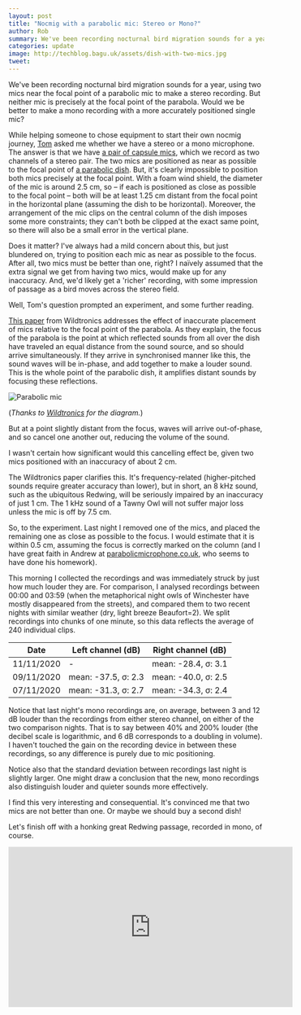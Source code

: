 ```yaml
---
layout: post
title: "Nocmig with a parabolic mic: Stereo or Mono?"
author: Rob
summary: We've been recording nocturnal bird migration sounds for a year, using two mics near the focal point of a parabolic mic to make a stereo recording. But neither mic is precisely at the focal point of the parabola. Would we be better to make a mono recording with a more accurately positioned single mic?
categories: update
image: http://techblog.bagu.uk/assets/dish-with-two-mics.jpg
tweet: 
---
```

We've been recording nocturnal bird migration sounds for a year, using two mics near the focal point of a parabolic mic to make a stereo recording. But neither mic is precisely at the focal point of the parabola. Would we be better to make a mono recording with a more accurately positioned single mic?

While helping someone to chose equipment to start their own nocmig journey, [Tom](https://twitter.com/tomjbirding) asked me whether we have a stereo or a mono microphone. The answer is that we have [a pair of capsule mics](https://micbooster.com/clippy-microphones/99-xlr-stereo-clippy-em172-microphone.html), which we record as two channels of a stereo pair. The two mics are positioned as near as possible to the focal point of [a parabolic dish](https://parabolicmicrophone.co.uk/). But, it's clearly impossible to position both mics precisely at the focal point. With a foam wind shield, the diameter of the mic is around 2.5 cm, so &ndash; if each is positioned as close as possible to the focal point &ndash; both will be at least 1.25 cm distant from the focal point in the horizontal plane (assuming the dish to be horizontal). Moreover, the arrangement of the mic clips on the central column of the dish imposes some more constraints; they can't both be clipped at the exact same point, so there will also be a small error in the vertical plane.

Does it matter? I've always had a mild concern about this, but just blundered on, trying to position each mic as near as possible to the focus. After all, two mics must be better than one, right? I naïvely assumed that the extra signal we get from having two mics, would make up for any inaccuracy. And, we'd likely get a 'richer' recording, with some impression of passage as a bird moves across the stereo field. 

Well, Tom's question prompted an experiment, and some further reading.

[This paper](https://www.wildtronics.com/parabolicaccuracy.html) from Wildtronics addresses the effect of inaccurate placement of mics relative to the focal point of the parabola. As they explain, the focus of the parabola is the point at which reflected sounds from all over the dish have traveled an equal distance from the sound source, and so should arrive simultaneously. If they arrive in synchronised manner like this, the sound waves will be in-phase, and add together to make a louder sound. This is the whole point of the parabolic dish, it amplifies distant sounds by focusing these reflections.

![Parabolic mic](https://www.wildtronics.com/images/parabolic%20reflector.png)

(*Thanks to [Wildtronics](https://www.wildtronics.com) for the diagram.*)

But at a point slightly distant from the focus, waves will arrive out-of-phase, and so cancel one another out, reducing the volume of the sound.

I wasn't certain how significant would this cancelling effect be, given two mics positioned with an inaccuracy of about 2 cm.

The Wildtronics paper clarifies this. It's frequency-related (higher-pitched sounds require greater accuracy than lower), but in short, an 8  kHz sound, such as the ubiquitous Redwing, will be seriously impaired by an inaccuracy of just 1 cm. The 1  kHz sound of a Tawny Owl will not suffer major loss unless the mic is off by 7.5 cm.

So, to the experiment. Last night I removed one of the mics, and placed the remaining one as close as possible to the focus. I would estimate that it is within 0.5 cm, assuming the focus is correctly marked on the column (and I have great faith in Andrew at [parabolicmicrophone.co.uk](parabolicmicrophone.co.uk), who seems to have done his homework).

This morning I collected the recordings and was immediately struck by just how much louder they are. For comparison, I analysed recordings between 00:00 and 03:59 (when the metaphorical night owls of Winchester have mostly disappeared from the streets), and compared them to two recent nights with similar weather (dry, light breeze Beaufort=2). We split recordings into chunks of one minute, so this data reflects the average of 240 individual clips.

|Date|Left channel (dB)|Right channel (dB)|
|----|---------------|----------------|
|11/11/2020| - | mean: -28.4, &sigma;: 3.1|
|09/11/2020| mean: -37.5, &sigma;: 2.3 |  mean: -40.0, &sigma;: 2.5 |
|07/11/2020| mean: -31.3, &sigma;: 2.7 |  mean: -34.3, &sigma;: 2.4 |

Notice that last night's mono recordings are, on average, between 3 and 12 dB louder than the recordings from either stereo channel, on either of the two comparison nights. That is to say between 40% and 200% louder (the decibel scale is logarithmic, and 6 dB corresponds to a doubling in volume). I haven't touched the gain on the recording device in between these recordings, so any difference is purely due to mic positioning.

Notice also that the standard deviation between recordings last night is slightly larger. One might draw a conclusion that the new, mono recordings also distinguish louder and quieter sounds more effectively.

I find this very interesting and consequential. It's convinced me that two mics are not better than one. Or maybe we should buy a second dish!

Let's finish off with a honking great Redwing passage, recorded in mono, of course.

<iframe width="560" height="315" src="https://www.youtube.com/embed/GbA60fORg7Y" frameborder="0" allow="accelerometer; autoplay; clipboard-write; encrypted-media; gyroscope; picture-in-picture" allowfullscreen></iframe>
